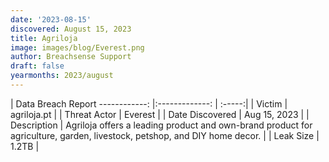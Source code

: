 ```yaml
---
date: '2023-08-15'
discovered: August 15, 2023
title: Agriloja
image: images/blog/Everest.png
author: Breachsense Support
draft: false
yearmonths: 2023/august
---
```



| Data Breach Report
------------:     |:-------------:    | :-----:|
| Victim      | agriloja.pt      | 
| Threat Actor      | Everest      | 
| Date Discovered      | Aug 15, 2023      | 
| Description      | Agriloja offers a leading product and own-brand product for agriculture, garden, livestock, petshop, and DIY home decor.      | 
| Leak Size      | 1.2TB      | 

